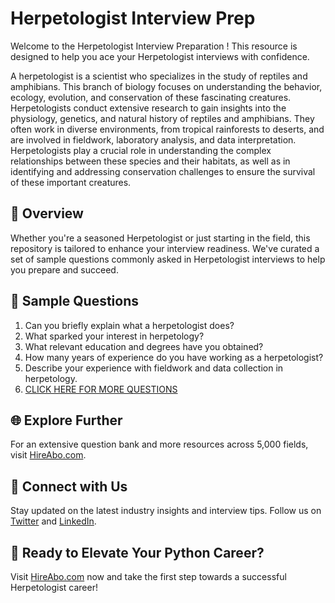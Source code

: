 # Herpetologist Interview Prep

Welcome to the Herpetologist Interview Preparation ! This resource is designed to help you ace your Herpetologist interviews with confidence.

A herpetologist is a scientist who specializes in the study of reptiles and amphibians. This branch of biology focuses on understanding the behavior, ecology, evolution, and conservation of these fascinating creatures. Herpetologists conduct extensive research to gain insights into the physiology, genetics, and natural history of reptiles and amphibians. They often work in diverse environments, from tropical rainforests to deserts, and are involved in fieldwork, laboratory analysis, and data interpretation. Herpetologists play a crucial role in understanding the complex relationships between these species and their habitats, as well as in identifying and addressing conservation challenges to ensure the survival of these important creatures.

## 🚀 Overview

Whether you're a seasoned Herpetologist or just starting in the field, this repository is tailored to enhance your interview readiness. We've curated a set of sample questions commonly asked in Herpetologist interviews to help you prepare and succeed.

## 📝 Sample Questions

1. Can you briefly explain what a herpetologist does?
2. What sparked your interest in herpetology?
3. What relevant education and degrees have you obtained?
4. How many years of experience do you have working as a herpetologist?
5. Describe your experience with fieldwork and data collection in herpetology.
6. [CLICK HERE FOR MORE QUESTIONS](https://hireabo.com/job/5_1_29/Herpetologist)

## 🌐 Explore Further

For an extensive question bank and more resources across 5,000 fields, visit [HireAbo.com](https://www.hireabo.com).

## 📱 Connect with Us

Stay updated on the latest industry insights and interview tips. Follow us on [Twitter](https://twitter.com/hireabo) and [LinkedIn](https://www.linkedin.com/in/hire-abo-3609972a8/).

## 🚀 Ready to Elevate Your Python Career?

Visit [HireAbo.com](https://www.hireabo.com) now and take the first step towards a successful Herpetologist career!